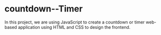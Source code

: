 # countdown--Timer
In this project, we are using JavaScript to create a countdown or timer web-based application using HTML and CSS to design the frontend.

